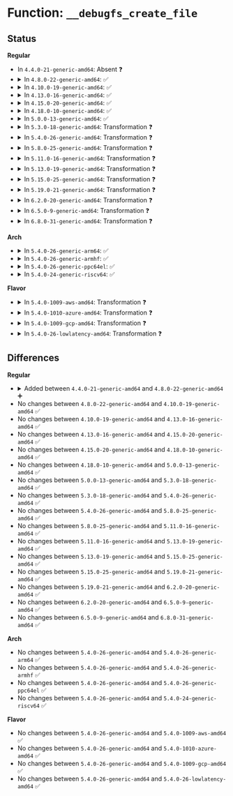 # Function: <code>__debugfs_create_file</code>

## Status
<b>Regular</b>
<ul>
<li>
In <code>4.4.0-21-generic-amd64</code>: Absent ❓
</li>
<li>
<details>
<summary>In <code>4.8.0-22-generic-amd64</code>: ✅</summary>

```c
struct dentry * __debugfs_create_file(const char * name, umode_t mode, struct dentry * parent, void * data, const struct file_operations * proxy_fops, const struct file_operations * real_fops)
```

```json
{
  "name": "__debugfs_create_file",
  "collision_type": "Unique Static",
  "inline_type": "No",
  "funcs": [
    {
      "addr": 18446744071582329168,
      "name": "__debugfs_create_file",
      "external": false,
      "loc": "fs/debugfs/inode.c:303",
      "file": "fs/debugfs/inode.c",
      "inline": "seen, unknown",
      "caller_inline": [],
      "caller_func": [
        "fs/debugfs/inode.c:debugfs_create_file_size",
        "fs/debugfs/inode.c:debugfs_create_file_unsafe"
      ]
    }
  ],
  "symbols": [
    {
      "addr": 18446744071582329168,
      "name": "__debugfs_create_file",
      "section": ".text",
      "bind": "STB_LOCAL",
      "size": 267
    }
  ]
}
```
</details>
</li>
<li>
<details>
<summary>In <code>4.10.0-19-generic-amd64</code>: ✅</summary>

```c
struct dentry * __debugfs_create_file(const char * name, umode_t mode, struct dentry * parent, void * data, const struct file_operations * proxy_fops, const struct file_operations * real_fops)
```

```json
{
  "name": "__debugfs_create_file",
  "collision_type": "Unique Static",
  "inline_type": "No",
  "funcs": [
    {
      "addr": 18446744071582419968,
      "name": "__debugfs_create_file",
      "external": false,
      "loc": "fs/debugfs/inode.c:303",
      "file": "fs/debugfs/inode.c",
      "inline": "seen, unknown",
      "caller_inline": [],
      "caller_func": [
        "fs/debugfs/inode.c:debugfs_create_file_size",
        "fs/debugfs/inode.c:debugfs_create_file_unsafe"
      ]
    }
  ],
  "symbols": [
    {
      "addr": 18446744071582419968,
      "name": "__debugfs_create_file",
      "section": ".text",
      "bind": "STB_LOCAL",
      "size": 267
    }
  ]
}
```
</details>
</li>
<li>
<details>
<summary>In <code>4.13.0-16-generic-amd64</code>: ✅</summary>

```c
struct dentry * __debugfs_create_file(const char * name, umode_t mode, struct dentry * parent, void * data, const struct file_operations * proxy_fops, const struct file_operations * real_fops)
```

```json
{
  "name": "__debugfs_create_file",
  "collision_type": "Unique Static",
  "inline_type": "No",
  "funcs": [
    {
      "addr": 18446744071582503568,
      "name": "__debugfs_create_file",
      "external": false,
      "loc": "fs/debugfs/inode.c:337",
      "file": "fs/debugfs/inode.c",
      "inline": "seen, unknown",
      "caller_inline": [],
      "caller_func": [
        "fs/debugfs/inode.c:debugfs_create_file_size",
        "fs/debugfs/inode.c:debugfs_create_file_unsafe"
      ]
    }
  ],
  "symbols": [
    {
      "addr": 18446744071582503568,
      "name": "__debugfs_create_file",
      "section": ".text",
      "bind": "STB_LOCAL",
      "size": 267
    }
  ]
}
```
</details>
</li>
<li>
<details>
<summary>In <code>4.15.0-20-generic-amd64</code>: ✅</summary>

```c
struct dentry * __debugfs_create_file(const char * name, umode_t mode, struct dentry * parent, void * data, const struct file_operations * proxy_fops, const struct file_operations * real_fops)
```

```json
{
  "name": "__debugfs_create_file",
  "collision_type": "Unique Static",
  "inline_type": "No",
  "funcs": [
    {
      "addr": 18446744071582654880,
      "name": "__debugfs_create_file",
      "external": false,
      "loc": "fs/debugfs/inode.c:339",
      "file": "fs/debugfs/inode.c",
      "inline": "seen, unknown",
      "caller_inline": [],
      "caller_func": [
        "fs/debugfs/inode.c:debugfs_create_file_size",
        "fs/debugfs/inode.c:debugfs_create_file_unsafe"
      ]
    }
  ],
  "symbols": [
    {
      "addr": 18446744071582654880,
      "name": "__debugfs_create_file",
      "section": ".text",
      "bind": "STB_LOCAL",
      "size": 271
    }
  ]
}
```
</details>
</li>
<li>
<details>
<summary>In <code>4.18.0-10-generic-amd64</code>: ✅</summary>

```c
struct dentry * __debugfs_create_file(const char * name, umode_t mode, struct dentry * parent, void * data, const struct file_operations * proxy_fops, const struct file_operations * real_fops)
```

```json
{
  "name": "__debugfs_create_file",
  "collision_type": "Unique Static",
  "inline_type": "No",
  "funcs": [
    {
      "addr": 18446744071582847968,
      "name": "__debugfs_create_file",
      "external": false,
      "loc": "fs/debugfs/inode.c:361",
      "file": "fs/debugfs/inode.c",
      "inline": "seen, unknown",
      "caller_inline": [],
      "caller_func": [
        "fs/debugfs/inode.c:debugfs_create_file_size",
        "fs/debugfs/inode.c:debugfs_create_file_unsafe"
      ]
    }
  ],
  "symbols": [
    {
      "addr": 18446744071582847968,
      "name": "__debugfs_create_file",
      "section": ".text",
      "bind": "STB_LOCAL",
      "size": 291
    }
  ]
}
```
</details>
</li>
<li>
<details>
<summary>In <code>5.0.0-13-generic-amd64</code>: ✅</summary>

```c
struct dentry * __debugfs_create_file(const char * name, umode_t mode, struct dentry * parent, void * data, const struct file_operations * proxy_fops, const struct file_operations * real_fops)
```

```json
{
  "name": "__debugfs_create_file",
  "collision_type": "Unique Static",
  "inline_type": "No",
  "funcs": [
    {
      "addr": 18446744071582956688,
      "name": "__debugfs_create_file",
      "external": false,
      "loc": "fs/debugfs/inode.c:361",
      "file": "fs/debugfs/inode.c",
      "inline": "seen, unknown",
      "caller_inline": [],
      "caller_func": [
        "fs/debugfs/inode.c:debugfs_create_file_size",
        "fs/debugfs/inode.c:debugfs_create_file_unsafe"
      ]
    }
  ],
  "symbols": [
    {
      "addr": 18446744071582956688,
      "name": "__debugfs_create_file",
      "section": ".text",
      "bind": "STB_LOCAL",
      "size": 280
    }
  ]
}
```
</details>
</li>
<li>
<details>
<summary>In <code>5.3.0-18-generic-amd64</code>: Transformation ❓</summary>

```c
struct dentry * __debugfs_create_file(const char * name, umode_t mode, struct dentry * parent, void * data, const struct file_operations * proxy_fops, const struct file_operations * real_fops)
```

```json
{
  "name": "__debugfs_create_file",
  "collision_type": "Unique Static",
  "inline_type": "No",
  "funcs": [
    {
      "addr": 0,
      "name": "__debugfs_create_file",
      "external": false,
      "loc": "fs/debugfs/inode.c:371",
      "file": "fs/debugfs/inode.c",
      "inline": "seen, unknown",
      "caller_inline": [],
      "caller_func": [
        "fs/debugfs/inode.c:debugfs_create_file_size",
        "fs/debugfs/inode.c:debugfs_create_file_unsafe"
      ]
    }
  ],
  "symbols": [
    {
      "addr": 18446744071583137152,
      "name": "__debugfs_create_file",
      "section": ".text",
      "bind": "STB_LOCAL",
      "size": 283
    },
    {
      "addr": 18446744071583137858,
      "name": "__debugfs_create_file.cold",
      "section": ".text",
      "bind": "STB_LOCAL",
      "size": 31
    }
  ]
}
```
</details>
</li>
<li>
<details>
<summary>In <code>5.4.0-26-generic-amd64</code>: Transformation ❓</summary>

```c
struct dentry * __debugfs_create_file(const char * name, umode_t mode, struct dentry * parent, void * data, const struct file_operations * proxy_fops, const struct file_operations * real_fops)
```

```json
{
  "name": "__debugfs_create_file",
  "collision_type": "Unique Static",
  "inline_type": "No",
  "funcs": [
    {
      "addr": 0,
      "name": "__debugfs_create_file",
      "external": false,
      "loc": "fs/debugfs/inode.c:373",
      "file": "fs/debugfs/inode.c",
      "inline": "seen, unknown",
      "caller_inline": [],
      "caller_func": [
        "fs/debugfs/inode.c:debugfs_create_file_size",
        "fs/debugfs/inode.c:debugfs_create_file_unsafe"
      ]
    }
  ],
  "symbols": [
    {
      "addr": 18446744071583243328,
      "name": "__debugfs_create_file",
      "section": ".text",
      "bind": "STB_LOCAL",
      "size": 283
    },
    {
      "addr": 18446744071583244034,
      "name": "__debugfs_create_file.cold",
      "section": ".text",
      "bind": "STB_LOCAL",
      "size": 31
    }
  ]
}
```
</details>
</li>
<li>
<details>
<summary>In <code>5.8.0-25-generic-amd64</code>: Transformation ❓</summary>

```c
struct dentry * __debugfs_create_file(const char * name, umode_t mode, struct dentry * parent, void * data, const struct file_operations * proxy_fops, const struct file_operations * real_fops)
```

```json
{
  "name": "__debugfs_create_file",
  "collision_type": "Unique Static",
  "inline_type": "No",
  "funcs": [
    {
      "addr": 0,
      "name": "__debugfs_create_file",
      "external": false,
      "loc": "fs/debugfs/inode.c:372",
      "file": "fs/debugfs/inode.c",
      "inline": "seen, unknown",
      "caller_inline": [],
      "caller_func": [
        "fs/debugfs/inode.c:debugfs_create_file_size",
        "fs/debugfs/inode.c:debugfs_create_file_unsafe"
      ]
    }
  ],
  "symbols": [
    {
      "addr": 18446744071583569216,
      "name": "__debugfs_create_file",
      "section": ".text",
      "bind": "STB_LOCAL",
      "size": 311
    },
    {
      "addr": 18446744071583570746,
      "name": "__debugfs_create_file.cold",
      "section": ".text",
      "bind": "STB_LOCAL",
      "size": 31
    }
  ]
}
```
</details>
</li>
<li>
<details>
<summary>In <code>5.11.0-16-generic-amd64</code>: Transformation ❓</summary>

```c
struct dentry * __debugfs_create_file(const char * name, umode_t mode, struct dentry * parent, void * data, const struct file_operations * proxy_fops, const struct file_operations * real_fops)
```

```json
{
  "name": "__debugfs_create_file",
  "collision_type": "Unique Static",
  "inline_type": "No",
  "funcs": [
    {
      "addr": 0,
      "name": "__debugfs_create_file",
      "external": false,
      "loc": "fs/debugfs/inode.c:382",
      "file": "fs/debugfs/inode.c",
      "inline": "seen, unknown",
      "caller_inline": [],
      "caller_func": [
        "fs/debugfs/inode.c:debugfs_create_file_size",
        "fs/debugfs/inode.c:debugfs_create_file_unsafe"
      ]
    }
  ],
  "symbols": [
    {
      "addr": 18446744071583690800,
      "name": "__debugfs_create_file",
      "section": ".text",
      "bind": "STB_LOCAL",
      "size": 405
    },
    {
      "addr": 18446744071591360685,
      "name": "__debugfs_create_file.cold",
      "section": ".text",
      "bind": "STB_LOCAL",
      "size": 31
    }
  ]
}
```
</details>
</li>
<li>
<details>
<summary>In <code>5.13.0-19-generic-amd64</code>: Transformation ❓</summary>

```c
struct dentry * __debugfs_create_file(const char * name, umode_t mode, struct dentry * parent, void * data, const struct file_operations * proxy_fops, const struct file_operations * real_fops)
```

```json
{
  "name": "__debugfs_create_file",
  "collision_type": "Unique Static",
  "inline_type": "No",
  "funcs": [
    {
      "addr": 0,
      "name": "__debugfs_create_file",
      "external": false,
      "loc": "fs/debugfs/inode.c:386",
      "file": "fs/debugfs/inode.c",
      "inline": "seen, unknown",
      "caller_inline": [],
      "caller_func": [
        "fs/debugfs/inode.c:debugfs_create_file_size",
        "fs/debugfs/inode.c:debugfs_create_file_unsafe"
      ]
    }
  ],
  "symbols": [
    {
      "addr": 18446744071583715344,
      "name": "__debugfs_create_file",
      "section": ".text",
      "bind": "STB_LOCAL",
      "size": 409
    },
    {
      "addr": 18446744071591303510,
      "name": "__debugfs_create_file.cold",
      "section": ".text",
      "bind": "STB_LOCAL",
      "size": 31
    }
  ]
}
```
</details>
</li>
<li>
<details>
<summary>In <code>5.15.0-25-generic-amd64</code>: Transformation ❓</summary>

```c
struct dentry * __debugfs_create_file(const char * name, umode_t mode, struct dentry * parent, void * data, const struct file_operations * proxy_fops, const struct file_operations * real_fops)
```

```json
{
  "name": "__debugfs_create_file",
  "collision_type": "Unique Static",
  "inline_type": "No",
  "funcs": [
    {
      "addr": 0,
      "name": "__debugfs_create_file",
      "external": false,
      "loc": "fs/debugfs/inode.c:386",
      "file": "fs/debugfs/inode.c",
      "inline": "seen, unknown",
      "caller_inline": [],
      "caller_func": [
        "fs/debugfs/inode.c:debugfs_create_file_size",
        "fs/debugfs/inode.c:debugfs_create_file_unsafe"
      ]
    }
  ],
  "symbols": [
    {
      "addr": 18446744071584076096,
      "name": "__debugfs_create_file",
      "section": ".text",
      "bind": "STB_LOCAL",
      "size": 432
    },
    {
      "addr": 18446744071592289648,
      "name": "__debugfs_create_file.cold",
      "section": ".text",
      "bind": "STB_LOCAL",
      "size": 66
    }
  ]
}
```
</details>
</li>
<li>
<details>
<summary>In <code>5.19.0-21-generic-amd64</code>: Transformation ❓</summary>

```c
struct dentry * __debugfs_create_file(const char * name, umode_t mode, struct dentry * parent, void * data, const struct file_operations * proxy_fops, const struct file_operations * real_fops)
```

```json
{
  "name": "__debugfs_create_file",
  "collision_type": "Unique Static",
  "inline_type": "No",
  "funcs": [
    {
      "addr": 0,
      "name": "__debugfs_create_file",
      "external": false,
      "loc": "fs/debugfs/inode.c:386",
      "file": "fs/debugfs/inode.c",
      "inline": "seen, unknown",
      "caller_inline": [],
      "caller_func": [
        "fs/debugfs/inode.c:debugfs_create_file_size",
        "fs/debugfs/inode.c:debugfs_create_file_unsafe"
      ]
    }
  ],
  "symbols": [
    {
      "addr": 18446744071584668032,
      "name": "__debugfs_create_file",
      "section": ".text",
      "bind": "STB_LOCAL",
      "size": 434
    },
    {
      "addr": 18446744071594071734,
      "name": "__debugfs_create_file.cold",
      "section": ".text",
      "bind": "STB_LOCAL",
      "size": 67
    }
  ]
}
```
</details>
</li>
<li>
<details>
<summary>In <code>6.2.0-20-generic-amd64</code>: Transformation ❓</summary>

```c
struct dentry * __debugfs_create_file(const char * name, umode_t mode, struct dentry * parent, void * data, const struct file_operations * proxy_fops, const struct file_operations * real_fops)
```

```json
{
  "name": "__debugfs_create_file",
  "collision_type": "Unique Static",
  "inline_type": "No",
  "funcs": [
    {
      "addr": 0,
      "name": "__debugfs_create_file",
      "external": false,
      "loc": "fs/debugfs/inode.c:409",
      "file": "fs/debugfs/inode.c",
      "inline": "seen, unknown",
      "caller_inline": [],
      "caller_func": [
        "fs/debugfs/inode.c:debugfs_create_file_size",
        "fs/debugfs/inode.c:debugfs_create_file_unsafe"
      ]
    }
  ],
  "symbols": [
    {
      "addr": 18446744071585349744,
      "name": "__debugfs_create_file",
      "section": ".text",
      "bind": "STB_LOCAL",
      "size": 509
    },
    {
      "addr": 18446744071596091934,
      "name": "__debugfs_create_file.cold",
      "section": ".text",
      "bind": "STB_LOCAL",
      "size": 35
    }
  ]
}
```
</details>
</li>
<li>
<details>
<summary>In <code>6.5.0-9-generic-amd64</code>: Transformation ❓</summary>

```c
struct dentry * __debugfs_create_file(const char * name, umode_t mode, struct dentry * parent, void * data, const struct file_operations * proxy_fops, const struct file_operations * real_fops)
```

```json
{
  "name": "__debugfs_create_file",
  "collision_type": "Unique Static",
  "inline_type": "No",
  "funcs": [
    {
      "addr": 0,
      "name": "__debugfs_create_file",
      "external": false,
      "loc": "fs/debugfs/inode.c:409",
      "file": "fs/debugfs/inode.c",
      "inline": "seen, unknown",
      "caller_inline": [],
      "caller_func": [
        "fs/debugfs/inode.c:debugfs_create_file_size",
        "fs/debugfs/inode.c:debugfs_create_file_unsafe"
      ]
    }
  ],
  "symbols": [
    {
      "addr": 18446744071585579904,
      "name": "__debugfs_create_file",
      "section": ".text",
      "bind": "STB_LOCAL",
      "size": 509
    },
    {
      "addr": 18446744071596615298,
      "name": "__debugfs_create_file.cold",
      "section": ".text",
      "bind": "STB_LOCAL",
      "size": 35
    }
  ]
}
```
</details>
</li>
<li>
<details>
<summary>In <code>6.8.0-31-generic-amd64</code>: Transformation ❓</summary>

```c
struct dentry * __debugfs_create_file(const char * name, umode_t mode, struct dentry * parent, void * data, const struct file_operations * proxy_fops, const struct file_operations * real_fops)
```

```json
{
  "name": "__debugfs_create_file",
  "collision_type": "Unique Static",
  "inline_type": "No",
  "funcs": [
    {
      "addr": 0,
      "name": "__debugfs_create_file",
      "external": false,
      "loc": "fs/debugfs/inode.c:416",
      "file": "fs/debugfs/inode.c",
      "inline": "seen, unknown",
      "caller_inline": [],
      "caller_func": [
        "fs/debugfs/inode.c:debugfs_create_file_size",
        "fs/debugfs/inode.c:debugfs_create_file_unsafe"
      ]
    }
  ],
  "symbols": [
    {
      "addr": 18446744071585819600,
      "name": "__debugfs_create_file",
      "section": ".text",
      "bind": "STB_LOCAL",
      "size": 550
    },
    {
      "addr": 18446744071597521223,
      "name": "__debugfs_create_file.cold",
      "section": ".text",
      "bind": "STB_LOCAL",
      "size": 29
    }
  ]
}
```
</details>
</li>
</ul>
<b>Arch</b>
<ul>
<li>
<details>
<summary>In <code>5.4.0-26-generic-arm64</code>: ✅</summary>

```c
struct dentry * __debugfs_create_file(const char * name, umode_t mode, struct dentry * parent, void * data, const struct file_operations * proxy_fops, const struct file_operations * real_fops)
```

```json
{
  "name": "__debugfs_create_file",
  "collision_type": "Unique Static",
  "inline_type": "No",
  "funcs": [
    {
      "addr": 18446603336494967208,
      "name": "__debugfs_create_file",
      "external": false,
      "loc": "fs/debugfs/inode.c:373",
      "file": "fs/debugfs/inode.c",
      "inline": "seen, unknown",
      "caller_inline": [],
      "caller_func": [
        "fs/debugfs/inode.c:debugfs_create_file_size",
        "fs/debugfs/inode.c:debugfs_create_file_unsafe"
      ]
    }
  ],
  "symbols": [
    {
      "addr": 18446603336494967208,
      "name": "__debugfs_create_file",
      "section": ".text",
      "bind": "STB_LOCAL",
      "size": 312
    }
  ]
}
```
</details>
</li>
<li>
<details>
<summary>In <code>5.4.0-26-generic-armhf</code>: ✅</summary>

```c
struct dentry * __debugfs_create_file(const char * name, umode_t mode, struct dentry * parent, void * data, const struct file_operations * proxy_fops, const struct file_operations * real_fops)
```

```json
{
  "name": "__debugfs_create_file",
  "collision_type": "Unique Static",
  "inline_type": "No",
  "funcs": [
    {
      "addr": 3228374900,
      "name": "__debugfs_create_file",
      "external": false,
      "loc": "fs/debugfs/inode.c:373",
      "file": "fs/debugfs/inode.c",
      "inline": "seen, unknown",
      "caller_inline": [],
      "caller_func": [
        "fs/debugfs/inode.c:debugfs_create_file_size",
        "fs/debugfs/inode.c:debugfs_create_file_unsafe"
      ]
    }
  ],
  "symbols": [
    {
      "addr": 3228374900,
      "name": "__debugfs_create_file",
      "section": ".text",
      "bind": "STB_LOCAL",
      "size": 312
    }
  ]
}
```
</details>
</li>
<li>
<details>
<summary>In <code>5.4.0-26-generic-ppc64el</code>: ✅</summary>

```c
struct dentry * __debugfs_create_file(const char * name, umode_t mode, struct dentry * parent, void * data, const struct file_operations * proxy_fops, const struct file_operations * real_fops)
```

```json
{
  "name": "__debugfs_create_file",
  "collision_type": "Unique Static",
  "inline_type": "No",
  "funcs": [
    {
      "addr": 13835058055288846784,
      "name": "__debugfs_create_file",
      "external": false,
      "loc": "fs/debugfs/inode.c:373",
      "file": "fs/debugfs/inode.c",
      "inline": "seen, unknown",
      "caller_inline": [],
      "caller_func": [
        "fs/debugfs/inode.c:debugfs_create_file_size",
        "fs/debugfs/inode.c:debugfs_create_file_unsafe",
        "fs/debugfs/inode.c:debugfs_create_file_unsafe"
      ]
    }
  ],
  "symbols": [
    {
      "addr": 13835058055288846784,
      "name": "__debugfs_create_file",
      "section": ".text",
      "bind": "STB_LOCAL",
      "size": 428
    }
  ]
}
```
</details>
</li>
<li>
<details>
<summary>In <code>5.4.0-24-generic-riscv64</code>: ✅</summary>

```c
struct dentry * __debugfs_create_file(const char * name, umode_t mode, struct dentry * parent, void * data, const struct file_operations * proxy_fops, const struct file_operations * real_fops)
```

```json
{
  "name": "__debugfs_create_file",
  "collision_type": "Unique Static",
  "inline_type": "No",
  "funcs": [
    {
      "addr": 18446743936274268322,
      "name": "__debugfs_create_file",
      "external": false,
      "loc": "fs/debugfs/inode.c:373",
      "file": "fs/debugfs/inode.c",
      "inline": "seen, unknown",
      "caller_inline": [],
      "caller_func": [
        "fs/debugfs/inode.c:debugfs_create_file_size",
        "fs/debugfs/inode.c:debugfs_create_file_unsafe"
      ]
    }
  ],
  "symbols": [
    {
      "addr": 18446743936274268322,
      "name": "__debugfs_create_file",
      "section": ".text",
      "bind": "STB_LOCAL",
      "size": 266
    }
  ]
}
```
</details>
</li>
</ul>
<b>Flavor</b>
<ul>
<li>
<details>
<summary>In <code>5.4.0-1009-aws-amd64</code>: Transformation ❓</summary>

```c
struct dentry * __debugfs_create_file(const char * name, umode_t mode, struct dentry * parent, void * data, const struct file_operations * proxy_fops, const struct file_operations * real_fops)
```

```json
{
  "name": "__debugfs_create_file",
  "collision_type": "Unique Static",
  "inline_type": "No",
  "funcs": [
    {
      "addr": 0,
      "name": "__debugfs_create_file",
      "external": false,
      "loc": "fs/debugfs/inode.c:373",
      "file": "fs/debugfs/inode.c",
      "inline": "seen, unknown",
      "caller_inline": [],
      "caller_func": [
        "fs/debugfs/inode.c:debugfs_create_file_size",
        "fs/debugfs/inode.c:debugfs_create_file_unsafe"
      ]
    }
  ],
  "symbols": [
    {
      "addr": 18446744071583212064,
      "name": "__debugfs_create_file",
      "section": ".text",
      "bind": "STB_LOCAL",
      "size": 283
    },
    {
      "addr": 18446744071583212770,
      "name": "__debugfs_create_file.cold",
      "section": ".text",
      "bind": "STB_LOCAL",
      "size": 31
    }
  ]
}
```
</details>
</li>
<li>
<details>
<summary>In <code>5.4.0-1010-azure-amd64</code>: Transformation ❓</summary>

```c
struct dentry * __debugfs_create_file(const char * name, umode_t mode, struct dentry * parent, void * data, const struct file_operations * proxy_fops, const struct file_operations * real_fops)
```

```json
{
  "name": "__debugfs_create_file",
  "collision_type": "Unique Static",
  "inline_type": "No",
  "funcs": [
    {
      "addr": 0,
      "name": "__debugfs_create_file",
      "external": false,
      "loc": "fs/debugfs/inode.c:373",
      "file": "fs/debugfs/inode.c",
      "inline": "seen, unknown",
      "caller_inline": [],
      "caller_func": [
        "fs/debugfs/inode.c:debugfs_create_file_size",
        "fs/debugfs/inode.c:debugfs_create_file_unsafe"
      ]
    }
  ],
  "symbols": [
    {
      "addr": 18446744071583149216,
      "name": "__debugfs_create_file",
      "section": ".text",
      "bind": "STB_LOCAL",
      "size": 283
    },
    {
      "addr": 18446744071583149922,
      "name": "__debugfs_create_file.cold",
      "section": ".text",
      "bind": "STB_LOCAL",
      "size": 31
    }
  ]
}
```
</details>
</li>
<li>
<details>
<summary>In <code>5.4.0-1009-gcp-amd64</code>: Transformation ❓</summary>

```c
struct dentry * __debugfs_create_file(const char * name, umode_t mode, struct dentry * parent, void * data, const struct file_operations * proxy_fops, const struct file_operations * real_fops)
```

```json
{
  "name": "__debugfs_create_file",
  "collision_type": "Unique Static",
  "inline_type": "No",
  "funcs": [
    {
      "addr": 0,
      "name": "__debugfs_create_file",
      "external": false,
      "loc": "fs/debugfs/inode.c:373",
      "file": "fs/debugfs/inode.c",
      "inline": "seen, unknown",
      "caller_inline": [],
      "caller_func": [
        "fs/debugfs/inode.c:debugfs_create_file_size",
        "fs/debugfs/inode.c:debugfs_create_file_unsafe"
      ]
    }
  ],
  "symbols": [
    {
      "addr": 18446744071583196096,
      "name": "__debugfs_create_file",
      "section": ".text",
      "bind": "STB_LOCAL",
      "size": 283
    },
    {
      "addr": 18446744071583196802,
      "name": "__debugfs_create_file.cold",
      "section": ".text",
      "bind": "STB_LOCAL",
      "size": 31
    }
  ]
}
```
</details>
</li>
<li>
<details>
<summary>In <code>5.4.0-26-lowlatency-amd64</code>: Transformation ❓</summary>

```c
struct dentry * __debugfs_create_file(const char * name, umode_t mode, struct dentry * parent, void * data, const struct file_operations * proxy_fops, const struct file_operations * real_fops)
```

```json
{
  "name": "__debugfs_create_file",
  "collision_type": "Unique Static",
  "inline_type": "No",
  "funcs": [
    {
      "addr": 0,
      "name": "__debugfs_create_file",
      "external": false,
      "loc": "fs/debugfs/inode.c:373",
      "file": "fs/debugfs/inode.c",
      "inline": "seen, unknown",
      "caller_inline": [],
      "caller_func": [
        "fs/debugfs/inode.c:debugfs_create_file_size",
        "fs/debugfs/inode.c:debugfs_create_file_unsafe"
      ]
    }
  ],
  "symbols": [
    {
      "addr": 18446744071583289984,
      "name": "__debugfs_create_file",
      "section": ".text",
      "bind": "STB_LOCAL",
      "size": 283
    },
    {
      "addr": 18446744071583290690,
      "name": "__debugfs_create_file.cold",
      "section": ".text",
      "bind": "STB_LOCAL",
      "size": 31
    }
  ]
}
```
</details>
</li>
</ul>

## Differences
<b>Regular</b>
<ul>
<li>
<details>
<summary>Added between <code>4.4.0-21-generic-amd64</code> and <code>4.8.0-22-generic-amd64</code> ➕</summary>

```c
struct dentry * __debugfs_create_file(const char * name, umode_t mode, struct dentry * parent, void * data, const struct file_operations * proxy_fops, const struct file_operations * real_fops)
```
</details>
</li>
<li>
No changes between <code>4.8.0-22-generic-amd64</code> and <code>4.10.0-19-generic-amd64</code> ✅
</li>
<li>
No changes between <code>4.10.0-19-generic-amd64</code> and <code>4.13.0-16-generic-amd64</code> ✅
</li>
<li>
No changes between <code>4.13.0-16-generic-amd64</code> and <code>4.15.0-20-generic-amd64</code> ✅
</li>
<li>
No changes between <code>4.15.0-20-generic-amd64</code> and <code>4.18.0-10-generic-amd64</code> ✅
</li>
<li>
No changes between <code>4.18.0-10-generic-amd64</code> and <code>5.0.0-13-generic-amd64</code> ✅
</li>
<li>
No changes between <code>5.0.0-13-generic-amd64</code> and <code>5.3.0-18-generic-amd64</code> ✅
</li>
<li>
No changes between <code>5.3.0-18-generic-amd64</code> and <code>5.4.0-26-generic-amd64</code> ✅
</li>
<li>
No changes between <code>5.4.0-26-generic-amd64</code> and <code>5.8.0-25-generic-amd64</code> ✅
</li>
<li>
No changes between <code>5.8.0-25-generic-amd64</code> and <code>5.11.0-16-generic-amd64</code> ✅
</li>
<li>
No changes between <code>5.11.0-16-generic-amd64</code> and <code>5.13.0-19-generic-amd64</code> ✅
</li>
<li>
No changes between <code>5.13.0-19-generic-amd64</code> and <code>5.15.0-25-generic-amd64</code> ✅
</li>
<li>
No changes between <code>5.15.0-25-generic-amd64</code> and <code>5.19.0-21-generic-amd64</code> ✅
</li>
<li>
No changes between <code>5.19.0-21-generic-amd64</code> and <code>6.2.0-20-generic-amd64</code> ✅
</li>
<li>
No changes between <code>6.2.0-20-generic-amd64</code> and <code>6.5.0-9-generic-amd64</code> ✅
</li>
<li>
No changes between <code>6.5.0-9-generic-amd64</code> and <code>6.8.0-31-generic-amd64</code> ✅
</li>
</ul>
<b>Arch</b>
<ul>
<li>
No changes between <code>5.4.0-26-generic-amd64</code> and <code>5.4.0-26-generic-arm64</code> ✅
</li>
<li>
No changes between <code>5.4.0-26-generic-amd64</code> and <code>5.4.0-26-generic-armhf</code> ✅
</li>
<li>
No changes between <code>5.4.0-26-generic-amd64</code> and <code>5.4.0-26-generic-ppc64el</code> ✅
</li>
<li>
No changes between <code>5.4.0-26-generic-amd64</code> and <code>5.4.0-24-generic-riscv64</code> ✅
</li>
</ul>
<b>Flavor</b>
<ul>
<li>
No changes between <code>5.4.0-26-generic-amd64</code> and <code>5.4.0-1009-aws-amd64</code> ✅
</li>
<li>
No changes between <code>5.4.0-26-generic-amd64</code> and <code>5.4.0-1010-azure-amd64</code> ✅
</li>
<li>
No changes between <code>5.4.0-26-generic-amd64</code> and <code>5.4.0-1009-gcp-amd64</code> ✅
</li>
<li>
No changes between <code>5.4.0-26-generic-amd64</code> and <code>5.4.0-26-lowlatency-amd64</code> ✅
</li>
</ul>
